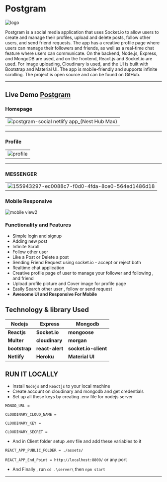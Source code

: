 # Postgram


![logo](https://user-images.githubusercontent.com/68281476/156367921-605d871b-ea47-4f2b-b8ff-f8667b2e1d46.png)







Postgram is a social media application that uses Socket.io to allow users to create and manage their profiles, upload and delete posts, follow other users, and send friend requests. The app has a creative profile page where users can manage their followers and friends, as well as a real-time chat feature where users can communicate. On the backend, Node.js, Express, and MongoDB are used, and on the frontend, React.js and Socket.io are used. For image uploading, Cloudinary is used, and the UI is built with Bootstrap and Material UI. The app is mobile-friendly and supports infinite scrolling. The project is open source and can be found on GitHub.


---

## Live Demo [Postgram](https://postgram-social.netlify.app/)

 ### Homepage
 |      |
| ------------- |  
 |![postgram-social netlify app_(Nest Hub Max)](https://user-images.githubusercontent.com/68281476/156540884-28aafaeb-8b79-43cf-91f6-7a2b07bc5d5d.png)|


----
 ### Profile
|      |
| ------------- |  
| ![profile](https://user-images.githubusercontent.com/68281476/156541815-78092acf-cf20-4a46-8a74-4a2f1a0040cd.png)
  

---
### MESSENGER
|     |       
| ------------- |
| ![155943297-ec0088c7-f0d0-4fda-8ce0-564ed1486d18](https://user-images.githubusercontent.com/68281476/156542506-0dc398d0-7fb4-484a-bf4b-f77bf3ca44d6.png)


 

### Mobile Responsive 

 ![mobile view2](https://user-images.githubusercontent.com/68281476/156369580-0929ec18-8ab5-4f22-a576-8266c4767355.png)


### Functionality and Features

- Simple login and signup
- Adding new post
- Infinite Scroll
- Follow other user
- Like a Post or Delete a post
- Sending Friend Request using socket.io - accept or reject both
- Realtime chat application
- Creative profile page of user to manage your follower and following , and friend
- Upload profile picture and Cover image for profile page
- Easily Search other user , follow or send request
- **Awesome UI and Responsive For Mobile**

## **Technology & library Used**

| Nodejs        | Express         | Mongodb              |
| ------------- | --------------- | -------------------- |
| **Reactjs**   | **Socket.io**   | **mongoose**         |
| **Multer**    | **cloudinary**  | **morgan**           |
| **bootstrap** | **react-alert** | **socket.io-client** |
| **Netlify**     | **Heroku**      | **Material UI**      |

## RUN IT LOCALLY

- Install `Nodejs` and `Reactjs` to your local machine
- Create account on cloudinary and mongodb and get credentials
- Set up all these keys by creating .env file for nodejs server

`MONGO_URL =`

`CLOUDINARY_CLOUD_NAME =`

`CLOUDINARY_KEY =`

`CLOUDINARY_SECRET =`

- And in Client folder setup .env file and add these variables to it

`REACT_APP_PUBLIC_FOLDER = ./assets/`

`REACT_APP_End_Point = http://localhost:8800/` or any port 

- And Finally , run `cd .\server\` then `npm start`
---

